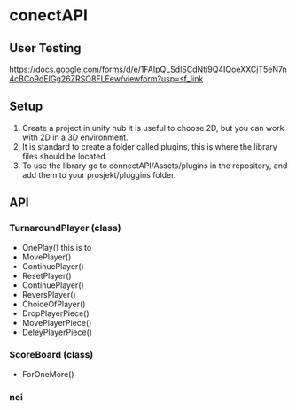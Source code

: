 # conectAPI

## User Testing

https://docs.google.com/forms/d/e/1FAIpQLSdlSCdNti9Q4IQoeXXCjT5eN7n4cBCo9dEIGg26ZRSO8FLEew/viewform?usp=sf_link

## Setup 

1. Create a project in unity hub it is useful to choose 2D, but you can work with 2D in a  3D environment.
2. It is standard to create a folder called plugins, this is where the library files should be located.
4. To use the library go to connectAPI/Assets/plugins in the repository, and add them to your prosjekt/pluggins folder.

## API 


### TurnaroundPlayer (class)
- OnePlay()
this is to 
- MovePlayer()
- ContinuePlayer()
- ResetPlayer()
- ContinuePlayer()
- ReversPlayer()
- ChoiceOfPlayer()
- DropPlayerPiece()
- MovePlayerPiece()
- DeleyPlayerPiece()

### ScoreBoard (class)
- ForOneMore()





### nei
